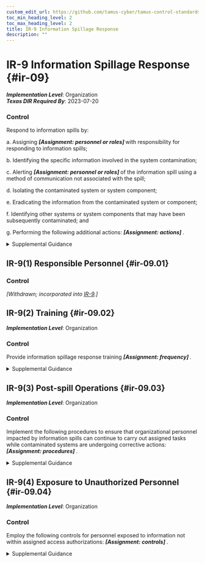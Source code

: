 ```yaml
---
custom_edit_url: https://github.com/tamus-cyber/tamus-control-standards/tree/main/content/tamus.edu/TAMUS_profile.xml
toc_min_heading_level: 2
toc_max_heading_level: 2
title: IR-9 Information Spillage Response
description: ""
---
```


# IR-9 Information Spillage Response {#ir-09}

_**Implementation Level**_: Organization\
_**Texas DIR Required By**_: 2023-07-20

### Control

Respond to information spills by:

a. Assigning <strong title="ir-09_odp.01"> <em>[Assignment: personnel or roles]</em> </strong> with responsibility for responding to information spills;

b. Identifying the specific information involved in the system contamination;

c. Alerting <strong title="ir-09_odp.02"> <em>[Assignment: personnel or roles]</em> </strong> of the information spill using a method of communication not associated with the spill;

d. Isolating the contaminated system or system component;

e. Eradicating the information from the contaminated system or component;

f. Identifying other systems or system components that may have been subsequently contaminated; and

g. Performing the following additional actions: <strong title="ir-09_odp.03"> <em>[Assignment: actions]</em> </strong>.


<details><summary>Supplemental Guidance</summary>Information spillage refers to instances where information is placed on systems that are not authorized to process such information. Information spills occur when information that is thought to be a certain classification or impact level is transmitted to a system and subsequently is determined to be of a higher classification or impact level. At that point, corrective action is required. The nature of the response is based on the classification or impact level of the spilled information, the security capabilities of the system, the specific nature of the contaminated storage media, and the access authorizations of individuals with authorized access to the contaminated system. The methods used to communicate information about the spill after the fact do not involve methods directly associated with the actual spill to minimize the risk of further spreading the contamination before such contamination is isolated and eradicated.</details>


## IR-9(1) Responsible Personnel {#ir-09.01}

### Control

<em>[Withdrawn; incorporated into [IR-9](/catalog/ir/ir-09#ir-09).]</em>



## IR-9(2) Training {#ir-09.02}

_**Implementation Level**_: Organization

### Control

Provide information spillage response training <strong title="ir-09.02_odp"> <em>[Assignment: frequency]</em> </strong>.


<details><summary>Supplemental Guidance</summary>Organizations establish requirements for responding to information spillage incidents in incident response plans. Incident response training on a regular basis helps to ensure that organizational personnel understand their individual responsibilities and what specific actions to take when spillage incidents occur.</details>


## IR-9(3) Post-spill Operations {#ir-09.03}

_**Implementation Level**_: Organization

### Control

Implement the following procedures to ensure that organizational personnel impacted by information spills can continue to carry out assigned tasks while contaminated systems are undergoing corrective actions: <strong title="ir-09.03_odp"> <em>[Assignment: procedures]</em> </strong>.


<details><summary>Supplemental Guidance</summary>Corrective actions for systems contaminated due to information spillages may be time-consuming. Personnel may not have access to the contaminated systems while corrective actions are being taken, which may potentially affect their ability to conduct organizational business.</details>


## IR-9(4) Exposure to Unauthorized Personnel {#ir-09.04}

_**Implementation Level**_: Organization

### Control

Employ the following controls for personnel exposed to information not within assigned access authorizations: <strong title="ir-09.04_odp"> <em>[Assignment: controls]</em> </strong>.


<details><summary>Supplemental Guidance</summary>Controls include ensuring that personnel who are exposed to spilled information are made aware of the laws, executive orders, directives, regulations, policies, standards, and guidelines regarding the information and the restrictions imposed based on exposure to such information.</details>
